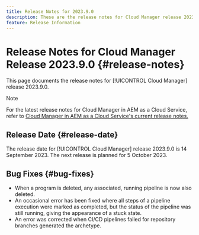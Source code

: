 ```yaml
---
title: Release Notes for 2023.9.0
description: These are the release notes for Cloud Manager release 2023.9.0.
feature: Release Information
---
```


# Release Notes for Cloud Manager Release 2023.9.0 {#release-notes}

This page documents the release notes for [!UICONTROL Cloud Manager] release 2023.9.0.

>[!NOTE]
>
>For the latest release notes for Cloud Manager in AEM as a Cloud Service, refer to [Cloud Manager in AEM as a Cloud Service's current release notes.](https://experienceleague.adobe.com/docs/experience-manager-cloud-service/content/implementing/using-cloud-manager/release-notes-cloud-manager/release-notes-cm-current.html)

## Release Date {#release-date}

The release date for [!UICONTROL Cloud Manager] release 2023.9.0 is 14 September 2023. The next release is planned for 5 October 2023.

## Bug Fixes {#bug-fixes}

* When a program is deleted, any associated, running pipeline is now also deleted.
* An occasional error has been fixed where all steps of a pipeline execution were marked as completed, but the status of the pipeline was still running, giving the appearance of a stuck state.
* An error was corrected when CI/CD pipelines failed for repository branches generated the archetype.

